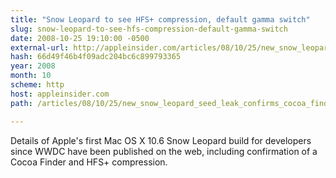 ```yaml
---
title: "Snow Leopard to see HFS+ compression, default gamma switch"
slug: snow-leopard-to-see-hfs-compression-default-gamma-switch
date: 2008-10-25 19:10:00 -0500
external-url: http://appleinsider.com/articles/08/10/25/new_snow_leopard_seed_leak_confirms_cocoa_finder_more
hash: 66d49f46b4f09adc204bc6c899793365
year: 2008
month: 10
scheme: http
host: appleinsider.com
path: /articles/08/10/25/new_snow_leopard_seed_leak_confirms_cocoa_finder_more

---
```


Details of Apple's first Mac OS X 10.6 Snow Leopard build for developers since WWDC have been published on the web, including confirmation of a Cocoa Finder and HFS+ compression.
